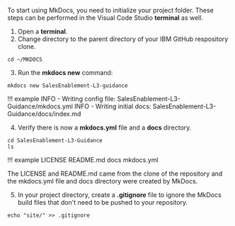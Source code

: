 To start using MkDocs, you need to initialize your project folder. These steps can be performed in the Visual Code Studio **terminal** as well.

1. Open a **terminal**.
2. Change directory to the parent directory of your IBM GitHub respository clone.

```
cd ~/MKDOCS
```

3. Run the **mkdocs new** command:

```
mkdocs new SalesEnablement-L3-guidance
```

!!! example
    INFO     -  Writing config file: SalesEnablement-L3-Guidance/mkdocs.yml
    INFO     -  Writing initial docs: SalesEnablement-L3-Guidance/docs/index.md

4. Verify there is now a **mkdocs.yml** file and a **docs** directory.

```
cd SalesEnablement-L3-Guidance
ls
```

!!! example
    LICENSE       README.md      docs    mkdocs.yml

The LICENSE and README.md came from the clone of the repository and the mkdocs.yml file and docs directory were created by MkDocs.

5. In your project directory, create a **.gitignore** file to ignore the MkDocs build files that don't need to be pushed to your repository.

```
echo "site/" >> .gitignore
```
